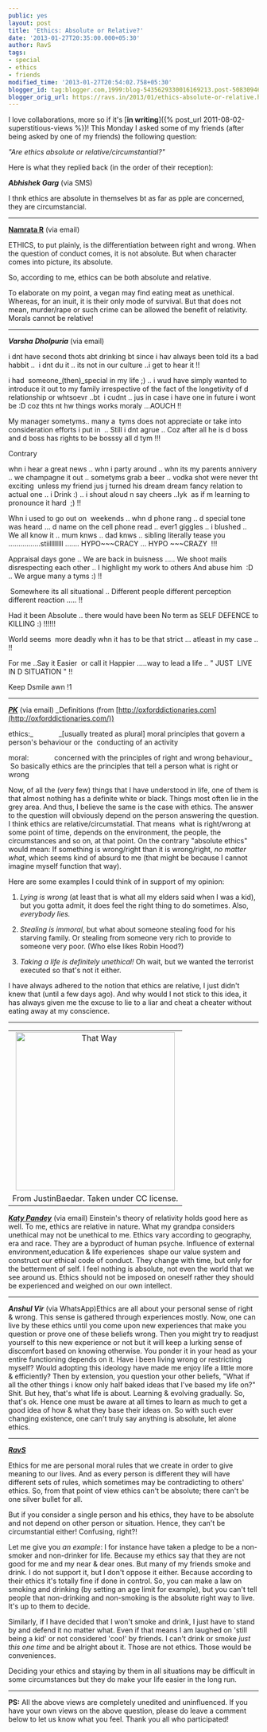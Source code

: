 ```yaml
---
public: yes
layout: post
title: 'Ethics: Absolute or Relative?'
date: '2013-01-27T20:35:00.000+05:30'
author: RavS
tags:
- special
- ethics
- friends
modified_time: '2013-01-27T20:54:02.758+05:30'
blogger_id: tag:blogger.com,1999:blog-5435629330016169213.post-508309468450407462
blogger_orig_url: https://ravs.in/2013/01/ethics-absolute-or-relative.html
---
```


I love collaborations, more so if it's [**in writing**]({% post_url 2011-08-02-superstitious-views %})! This Monday I asked some of my friends (after being asked by one of my friends) the following question:

_"Are ethics absolute or relative/circumstantial?"_

Here is what they replied back (in the order of their reception):

_**Abhishek Garg**_ (via SMS)

I thnk ethics are absolute in themselves bt as far as pple are concerned, they are circumstancial.

* * *

**[Namrata R](http://theimpulsivemind.blogspot.in/)** (via email)

ETHICS, to put plainly, is the differentiation between right and wrong. When the question of conduct comes, it is not absolute. But when character comes into picture, its absolute.

So, according to me, ethics can be both absolute and relative.

To elaborate on my point, a vegan may find eating meat as unethical. Whereas, for an inuit, it is their only mode of survival. But that does not mean, murder/rape or such crime can be allowed the benefit of relativity. Morals cannot be relative!

* * *

_**Varsha** **Dholpuria**_ (via email)

i dnt have second thots abt drinking bt since i hav always been told its a bad habbit ..  i dnt du it .. its not in our culture ..i get to hear it !!

i had  someone\_(then)\_special in my life ;) .. i wud have simply wanted to introduce it out to my family irrespective of the fact of the longetivity of d  relationship or whtsoevr ..bt  i cudnt .. jus in case i have one in future i wont be :D coz thts nt hw things works moraly ...AOUCH !!

My manager sometyms.. many a  tyms does not appreciate or take into consideration efforts i put in  .. Still i dnt agrue .. Coz after all he is d boss and d boss has rights to be bosssy all d tym !!!

Contrary

whn i hear a great news .. whn i party around .. whn its my parents annivery .. we champagne it out .. sometyms grab a beer .. vodka shot were never tht exciting  unless my friend jus j turned his dream dream fancy relation to actual one .. i Drink :) .. i shout aloud n say cheers ..lyk  as if m learning to pronounce it hard  ;) !!

Whn i used to go out on  weekends .. whn d phone rang .. d special tone was heard ... d name on the cell phone read .. ever1 giggles .. i blushed ..
We all know it .. mum knws .. dad knws .. sibling literally tease you ................stiillllllll ....... HYPO~~~CRACY ... HYPO ~~~CRAZY  !!!

Appraisal days gone .. We are back in buisness ..... We shoot mails disrespecting each other .. I highlight my work to others And abuse him  :D .. We argue many a tyms :) !!

 Somewhere its all situational .. Different people different perception different reaction ..... !!

Had it been Absolute .. there would have been No term as SELF DEFENCE to KILLING :) !!!!!!

World seems  more deadly whn it has to be that strict ... atleast in my case .. !!

For me ..Say it Easier  or call it Happier .....way to lead a life .. " JUST  LIVE IN D SITUATION " !!

Keep Dsmile awn !1

* * *

_**[PK](http://thetrashpandiary.blogspot.com/)**_ (via email)
_Definitions (from [http://oxforddictionaries.com](http://oxforddictionaries.com/))

ethics:_
            _\[usually treated as plural\] moral principles that govern a person's behaviour or the  conducting of an activity

moral:
            concerned with the principles of right and wrong behaviour_
 So basically ethics are the principles that tell a person what is right or wrong

Now, of all the (very few) things that I have understood in life, one of them is that almost nothing has a definite white or black. Things most often lie in the grey area. And thus, I believe the same is the case with ethics. The answer to the question will obviously depend on the person answering the question. I think ethics are relative/circumstatial. That means  what is right/wrong at some point of time, depends on the environment, the people, the circumstances and so on, at that point. On the contrary "absolute ethics" would mean: If something is wrong/right than it is wrong/right, _no matter what_, which seems kind of absurd to me (that might be because I cannot imagine myself function that way).

Here are some examples I could think of in support of my opinion:

1. _Lying is wrong_ (at least that is what all my elders said when I was a kid), but you gotta admit, it does feel the right thing to do sometimes. Also, _everybody lies._

2. _Stealing is immoral_, but what about someone stealing food for his starving family. Or stealing from someone very rich to provide to someone very poor. (Who else likes Robin Hood?)

3. _Taking a life is definitely unethical!_ Oh wait, but we wanted the terrorist executed so that's not it either.

I have always adhered to the notion that ethics are relative, I just didn't knew that (until a few days ago). And why would I not stick to this idea, it has always given me the excuse to lie to a liar and cheat a cheater without eating away at my conscience. 

* * *

<table align="center" cellpadding="0" cellspacing="0" class="tr-caption-container" style="margin-left: auto; margin-right: auto; text-align: center;"><tbody><tr><td style="text-align: center;"><a href="http://www.flickr.com/photos/justinbaeder/194066146/" style="margin-left: auto; margin-right: auto;" title="That Way by justinbaeder, on Flickr"><img alt="That Way" height="318" src="http://farm1.staticflickr.com/47/194066146_292291f27b.jpg" width="320"></a></td></tr><tr><td class="tr-caption" style="text-align: center;">From JustinBaedar. Taken under CC license.</td></tr></tbody></table>

**_[Katy Pandey](http://herowerozero.blogspot.com/)_** (via email)
Einstein's theory of relativity holds good here as well. To me, ethics are relative in nature. What my grandpa considers unethical may not be unethical to me. Ethics vary according to geography, era and race. They are a byproduct of human psyche. Influence of external environment,education & life experiences  shape our value system and construct our ethical code of conduct. They change with time, but only for the betterment of self. I feel nothing is absolute, not even the world that we see around us. Ethics should not be imposed on oneself rather they should be experienced and weighed on our own intellect. 

* * *

_**Anshul Vir**_ (via WhatsApp)Ethics are all about your personal sense of right & wrong. This sense is gathered through experiences mostly. Now, one can live by these ethics until you come upon new experiences that make you question or prove one of these beliefs wrong. Then you might try to readjust yourself to this new experience or not but it will keep a lurking sense of discomfort based on knowing otherwise. You ponder it in your head as your entire functioning depends on it. Have i been living wrong or restricting myself? Would adopting this ideology have made me enjoy life a little more & efficiently? Then by extension, you question your other beliefs, "What if all the other things i know only half baked ideas that I've based my life on?" Shit. But hey, that's what life is about. Learning & evolving gradually. So, that's ok. Hence one must be aware at all times to learn as much to get a good idea of how & what they base their ideas on. So with such ever changing existence, one can't truly say anything is absolute, let alone ethics.

* * *

_**[RavS](http://1000sher.tumblr.com/)**_

Ethics for me are personal moral rules that we create in order to give meaning to our lives. And as every person is different they will have different sets of rules, which sometimes may be contradicting to others' ethics. So, from that point of view ethics can't be absolute; there can't be one silver bullet for all. 

But if you consider a single person and his ethics, they have to be absolute and not depend on other person or situation. Hence, they can't be circumstantial either! Confusing, right?!

Let me give you _an example_: I for instance have taken a pledge to be a non-smoker and non-drinker for life. Because my ethics say that they are not good for me and my near & dear ones. But many of my friends smoke and drink. I do not support it, but I don't oppose it either. Because according to their ethics it's totally fine if done in control. So, you can make a law on smoking and drinking (by setting an age limit for example), but you can't tell people that non-drinking and non-smoking is the absolute right way to live. It's up to them to decide.

Similarly, if I have decided that I won't smoke and drink, I just have to stand by and defend it no matter what. Even if that means I am laughed on 'still being a kid' or not considered 'coo!' by friends. I can't drink or smoke _just this one time_ and be alright about it. Those are not ethics. Those would be conveniences.

Deciding your ethics and staying by them in all situations may be difficult in some circumstances but they do make your life easier in the long run.

* * *

**PS:** All the above views are completely unedited and uninfluenced. If you have your own views on the above question, please do leave a comment below to let us know what you feel. Thank you all who participated!

